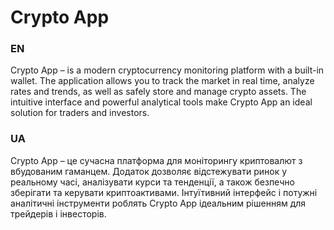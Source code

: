 # Crypto App <br />

### EN

Crypto App – is a modern cryptocurrency monitoring platform with a built-in wallet. The application allows you to track the market in real time, analyze rates and trends, as well as safely store and manage crypto assets. The intuitive interface and powerful analytical tools make Crypto App an ideal solution for traders and investors. <br />

### UA

Crypto App – це сучасна платформа для моніторингу криптовалют з вбудованим гаманцем. Додаток дозволяє відстежувати ринок у реальному часі, аналізувати курси та тенденції, а також безпечно зберігати та керувати криптоактивами. Інтуїтивний інтерфейс і потужні аналітичні інструменти роблять Crypto App ідеальним рішенням для трейдерів і інвесторів.
